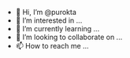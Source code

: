 - 👋 Hi, I’m @purokta
- 👀 I’m interested in ...
- 🌱 I’m currently learning ...
- 💞️ I’m looking to collaborate on ...
- 📫 How to reach me ...

<!---
purokta/purokta is a ✨ special ✨ repository because its `README.md` (this file) appears on your GitHub profile.
You can click the Preview link to take a look at your changes.
--->
